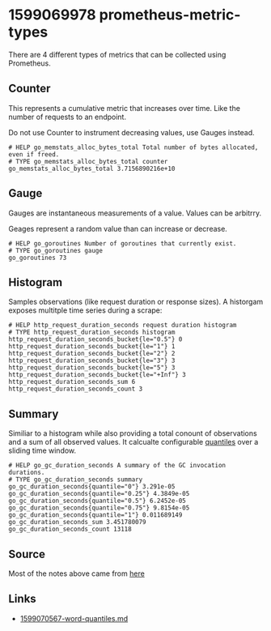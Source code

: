 # 1599069978 prometheus-metric-types
There are 4 different types of metrics that can be collected using Prometheus.

## Counter
This represents a cumulative metric that increases over time. Like the number of requests to an endpoint.

Do not use Counter to instrument decreasing values, use Gauges instead.
```
# HELP go_memstats_alloc_bytes_total Total number of bytes allocated, even if freed.
# TYPE go_memstats_alloc_bytes_total counter
go_memstats_alloc_bytes_total 3.7156890216e+10
```


## Gauge
Gauges are instantaneous measurements of a value. Values can be arbitrry.

Geages represent a random value than can increase or decrease.
```
# HELP go_goroutines Number of goroutines that currently exist.
# TYPE go_goroutines gauge
go_goroutines 73
```


## Histogram
Samples observations (like request duration or response sizes). A historgam exposes multitple time series during a scrape:
```
# HELP http_request_duration_seconds request duration histogram
# TYPE http_request_duration_seconds histogram
http_request_duration_seconds_bucket{le="0.5"} 0
http_request_duration_seconds_bucket{le="1"} 1
http_request_duration_seconds_bucket{le="2"} 2
http_request_duration_seconds_bucket{le="3"} 3
http_request_duration_seconds_bucket{le="5"} 3
http_request_duration_seconds_bucket{le="+Inf"} 3
http_request_duration_seconds_sum 6
http_request_duration_seconds_count 3
```


## Summary
Similiar to a histogram while also providing a total conount of observations and a sum of all observed values.
It calcualte configurable [quantiles](1599070567-word-quantiles.md) over a sliding time window.

```
# HELP go_gc_duration_seconds A summary of the GC invocation durations.
# TYPE go_gc_duration_seconds summary
go_gc_duration_seconds{quantile="0"} 3.291e-05
go_gc_duration_seconds{quantile="0.25"} 4.3849e-05
go_gc_duration_seconds{quantile="0.5"} 6.2452e-05
go_gc_duration_seconds{quantile="0.75"} 9.8154e-05
go_gc_duration_seconds{quantile="1"} 0.011689149
go_gc_duration_seconds_sum 3.451780079
go_gc_duration_seconds_count 13118
```


## Source
Most of the notes above came from [here](https://sysdig.com/blog/prometheus-metrics/)

## Links
- [1599070567-word-quantiles.md](1599070567-word-quantiles.md)

